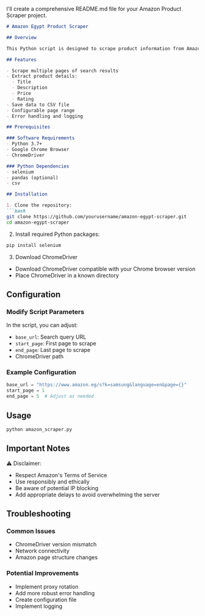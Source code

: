 I'll create a comprehensive README.md file for your Amazon Product Scraper project.

```markdown
# Amazon Egypt Product Scraper

## Overview

This Python script is designed to scrape product information from Amazon Egypt for Samsung products across multiple pages. It uses Selenium WebDriver to extract product details including title, description, price, and rating.

## Features

- Scrape multiple pages of search results
- Extract product details:
  - Title
  - Description
  - Price
  - Rating
- Save data to CSV file
- Configurable page range
- Error handling and logging

## Prerequisites

### Software Requirements
- Python 3.7+
- Google Chrome Browser
- ChromeDriver

### Python Dependencies
- selenium
- pandas (optional)
- csv

## Installation

1. Clone the repository:
```bash
git clone https://github.com/yourusername/amazon-egypt-scraper.git
cd amazon-egypt-scraper
```

2. Install required Python packages:
```bash
pip install selenium
```

3. Download ChromeDriver
- Download ChromeDriver compatible with your Chrome browser version
- Place ChromeDriver in a known directory

## Configuration

### Modify Script Parameters
In the script, you can adjust:
- `base_url`: Search query URL
- `start_page`: First page to scrape
- `end_page`: Last page to scrape
- ChromeDriver path

### Example Configuration
```python
base_url = "https://www.amazon.eg/s?k=samsung&language=en&page={}"
start_page = 1
end_page = 5  # Adjust as needed
```

## Usage

```bash
python amazon_scraper.py
```

## Important Notes

⚠️ Disclaimer:
- Respect Amazon's Terms of Service
- Use responsibly and ethically
- Be aware of potential IP blocking
- Add appropriate delays to avoid overwhelming the server

## Troubleshooting

### Common Issues
- ChromeDriver version mismatch
- Network connectivity
- Amazon page structure changes

### Potential Improvements
- Implement proxy rotation
- Add more robust error handling
- Create configuration file
- Implement logging
